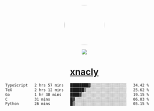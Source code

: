 <p align="center">
  <img style="border-radius: 100px" width="128" height="128" src="https://avatars.githubusercontent.com/u/47723417?v=4"/>
</p>
<p align="center">
  <img src="https://komarev.com/ghpvc/?username=xnacly&&style=flat-square"/>
</p>

<h1 align="center"><a href="https://xnacly.me"> xnacly</a> </h1>

<!--START_SECTION:waka-->

```txt
TypeScript   2 hrs 57 mins   ████████▓░░░░░░░░░░░░░░░░   34.42 %
TeX          2 hrs 12 mins   ██████▒░░░░░░░░░░░░░░░░░░   25.62 %
Go           1 hr 38 mins    ████▓░░░░░░░░░░░░░░░░░░░░   19.15 %
C            31 mins         █▓░░░░░░░░░░░░░░░░░░░░░░░   06.03 %
Python       26 mins         █▒░░░░░░░░░░░░░░░░░░░░░░░   05.15 %
```

<!--END_SECTION:waka-->
